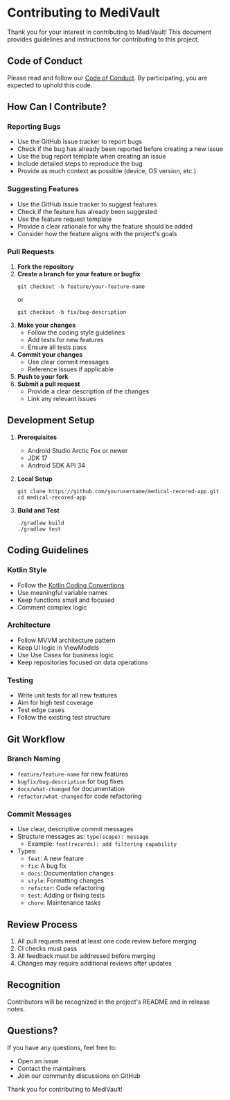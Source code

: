 # Contributing to MediVault

Thank you for your interest in contributing to MediVault! This document provides guidelines and instructions for contributing to this project.

## Code of Conduct

Please read and follow our [Code of Conduct](CODE_OF_CONDUCT.md). By participating, you are expected to uphold this code.

## How Can I Contribute?

### Reporting Bugs

- Use the GitHub issue tracker to report bugs
- Check if the bug has already been reported before creating a new issue
- Use the bug report template when creating an issue
- Include detailed steps to reproduce the bug
- Provide as much context as possible (device, OS version, etc.)

### Suggesting Features

- Use the GitHub issue tracker to suggest features
- Check if the feature has already been suggested
- Use the feature request template
- Provide a clear rationale for why the feature should be added
- Consider how the feature aligns with the project's goals

### Pull Requests

1. **Fork the repository**
2. **Create a branch for your feature or bugfix**
   ```
   git checkout -b feature/your-feature-name
   ```
   or
   ```
   git checkout -b fix/bug-description
   ```
3. **Make your changes**
   - Follow the coding style guidelines
   - Add tests for new features
   - Ensure all tests pass
4. **Commit your changes**
   - Use clear commit messages
   - Reference issues if applicable
5. **Push to your fork**
6. **Submit a pull request**
   - Provide a clear description of the changes
   - Link any relevant issues

## Development Setup

1. **Prerequisites**
   - Android Studio Arctic Fox or newer
   - JDK 17
   - Android SDK API 34

2. **Local Setup**
   ```
   git clone https://github.com/yourusername/medical-recored-app.git
   cd medical-recored-app
   ```

3. **Build and Test**
   ```
   ./gradlew build
   ./gradlew test
   ```

## Coding Guidelines

### Kotlin Style

- Follow the [Kotlin Coding Conventions](https://kotlinlang.org/docs/coding-conventions.html)
- Use meaningful variable names
- Keep functions small and focused
- Comment complex logic

### Architecture

- Follow MVVM architecture pattern
- Keep UI logic in ViewModels
- Use Use Cases for business logic
- Keep repositories focused on data operations

### Testing

- Write unit tests for all new features
- Aim for high test coverage
- Test edge cases
- Follow the existing test structure

## Git Workflow

### Branch Naming

- `feature/feature-name` for new features
- `bugfix/bug-description` for bug fixes
- `docs/what-changed` for documentation
- `refactor/what-changed` for code refactoring

### Commit Messages

- Use clear, descriptive commit messages
- Structure messages as: `type(scope): message`
  - Example: `feat(records): add filtering capability`
- Types:
  - `feat`: A new feature
  - `fix`: A bug fix
  - `docs`: Documentation changes
  - `style`: Formatting changes
  - `refactor`: Code refactoring
  - `test`: Adding or fixing tests
  - `chore`: Maintenance tasks

## Review Process

1. All pull requests need at least one code review before merging
2. CI checks must pass
3. All feedback must be addressed before merging
4. Changes may require additional reviews after updates

## Recognition

Contributors will be recognized in the project's README and in release notes.

## Questions?

If you have any questions, feel free to:
- Open an issue
- Contact the maintainers
- Join our community discussions on GitHub

Thank you for contributing to MediVault! 